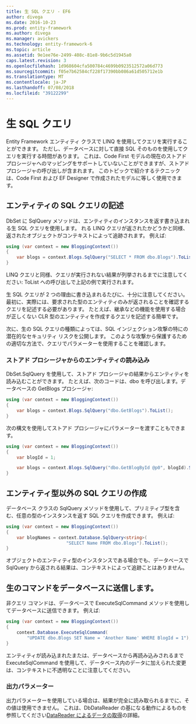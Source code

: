 ```yaml
---
title: 生 SQL クエリ - EF6
author: divega
ms.date: 2016-10-23
ms.prod: entity-framework
ms.author: divega
ms.manager: avickers
ms.technology: entity-framework-6
ms.topic: article
ms.assetid: 9e1ee76e-2499-408c-81e8-9b6c5d1945a0
caps.latest.revision: 3
ms.openlocfilehash: 1d968604cfa500784c4699b0923512572a06d773
ms.sourcegitcommit: f05e7b62584cf228f17390bb086a61d505712e1b
ms.translationtype: MT
ms.contentlocale: ja-JP
ms.lasthandoff: 07/08/2018
ms.locfileid: "39122299"
---
```

# <a name="raw-sql-queries"></a>生 SQL クエリ
Entity Framework エンティティ クラスで LINQ を使用してクエリを実行することができます。 ただし、データベースに対して直接 SQL そのものを使用してクエリを実行する時間があります。 これは、Code First モデルの現在のストアド プロシージャへのマッピングをサポートしていないことができますが、ストアド プロシージャの呼び出しが含まれます。 このトピックで紹介するテクニックは、Code First および EF Designer で作成されたモデルに等しく使用できます。  

## <a name="writing-sql-queries-for-entities"></a>エンティティの SQL クエリの記述  

DbSet に SqlQuery メソッドは、エンティティのインスタンスを返す書き込まれる生 SQL クエリを使用します。 れる LINQ クエリが返されたかどうかと同様、返されたオブジェクトがコンテキストによって追跡されます。 例えば:  

``` csharp  
using (var context = new BloggingContext())
{
    var blogs = context.Blogs.SqlQuery("SELECT * FROM dbo.Blogs").ToList();
}
```  

LINQ クエリと同様、クエリが実行されない結果が列挙されるまでに注意してください: ToList への呼び出しで上記の例で実行されます。  

生 SQL クエリが 2 つの理由に書き込まれるたびに、十分に注意してください。 最初に、実際には、要求された型のエンティティのみが返されることを確認するクエリを記述する必要があります。 たとえば、継承などの機能を使用する場合が正しくない CLR 型のエンティティを作成するクエリを記述する簡単です。  

次に、生の SQL クエリの種類によっては、SQL インジェクション攻撃の特にの潜在的なセキュリティ リスクを公開します。 このような攻撃から保護するための適切な方法で、クエリでパラメーターを使用することを確認します。  

### <a name="loading-entities-from-stored-procedures"></a>ストアド プロシージャからのエンティティの読み込み  

DbSet.SqlQuery を使用して、ストアド プロシージャの結果からエンティティを読み込むことができます。 たとえば、次のコードは、dbo を呼び出します。データベースの GetBlogs プロシージャ:  

``` csharp
using (var context = new BloggingContext())
{
    var blogs = context.Blogs.SqlQuery("dbo.GetBlogs").ToList();
}
```  

次の構文を使用してストアド プロシージャにパラメーターを渡すこともできます。  

``` csharp
using (var context = new BloggingContext())
{
    var blogId = 1;

    var blogs = context.Blogs.SqlQuery("dbo.GetBlogById @p0", blogId).Single();
}
```  

## <a name="writing-sql-queries-for-non-entity-types"></a>エンティティ型以外の SQL クエリの作成  

データベース クラスの SqlQuery メソッドを使用して、プリミティブ型を含む、任意の型のインスタンスを返す SQL クエリを作成できます。 例えば:  

``` csharp
using (var context = new BloggingContext())
{
    var blogNames = context.Database.SqlQuery<string>(
                       "SELECT Name FROM dbo.Blogs").ToList();
}
```  

オブジェクトのエンティティ型のインスタンスである場合でも、データベースで SqlQuery から返される結果は、コンテキストによって追跡ことはありません。  

## <a name="sending-raw-commands-to-the-database"></a>生のコマンドをデータベースに送信します。  

非クエリ コマンドは、データベースで ExecuteSqlCommand メソッドを使用してデータベースに送信できます。 例えば:  

``` csharp
using (var context = new BloggingContext())
{
    context.Database.ExecuteSqlCommand(
        "UPDATE dbo.Blogs SET Name = 'Another Name' WHERE BlogId = 1");
}
```  

エンティティが読み込まれたまたは、データベースから再読み込みされるまで ExecuteSqlCommand を使用して、データベース内のデータに加えられた変更は、コンテキストに不透明なことに注意してください。  

### <a name="output-parameters"></a>出力パラメーター  

出力パラメーターを使用している場合は、結果が完全に読み取られるまでに、その値は使用できません。 これは、DbDataReader の基になる動作によるものを参照してください[DataReader によるデータの取得](http://go.microsoft.com/fwlink/?LinkID=398589)の詳細。  

